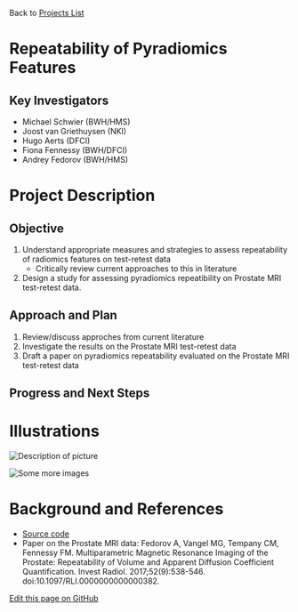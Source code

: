 Back to [Projects List](../../README.md#ProjectsList)

# Repeatability of Pyradiomics Features

## Key Investigators

- Michael Schwier (BWH/HMS)
- Joost van Griethuysen (NKI)
- Hugo Aerts (DFCI)
- Fiona Fennessy (BWH/DFCI)
- Andrey Fedorov (BWH/HMS)

# Project Description

## Objective

1. Understand appropriate measures and strategies to assess repeatability of radiomics features on test-retest data
     * Critically review current approaches to this in literature
1. Design a study for assessing pyradiomics repeatibility on Prostate MRI test-retest data.

## Approach and Plan

1. Review/discuss approches from current literature 
1. Investigate the results on the Prostate MRI test-retest data
1. Draft a paper on pyradiomics repeatability evaluated on the Prostate MRI test-retest data

## Progress and Next Steps

<!--Describe progress and next steps in a few bullet points as you are making progress.-->

# Illustrations

<!--Add pictures and links to videos that demonstrate what has been accomplished.-->

![Description of picture](Example2.jpg)

![Some more images](Example2.jpg)

# Background and References

<!--Use this space for information that may help people better understand your project, like links to papers, source code, or data.-->

- [Source code](https://github.com/Radiomics/pyradiomics)
- Paper on the Prostate MRI data: Fedorov A, Vangel MG, Tempany CM, Fennessy FM. Multiparametric Magnetic Resonance Imaging of the Prostate: Repeatability of Volume and Apparent Diffusion Coefficient Quantification. Invest Radiol. 2017;52(9):538-546. doi:10.1097/RLI.0000000000000382.

<!--Link for editing page when displayed in GitHub pages-->
<a href="{{site.github.repository_url}}/edit/master/{{page.path}}">Edit this page on GitHub</a>
